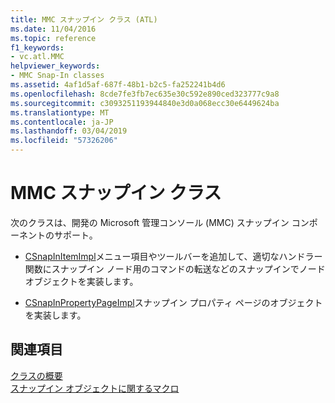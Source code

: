 ```yaml
---
title: MMC スナップイン クラス (ATL)
ms.date: 11/04/2016
ms.topic: reference
f1_keywords:
- vc.atl.MMC
helpviewer_keywords:
- MMC Snap-In classes
ms.assetid: 4af1d5af-687f-48b1-b2c5-fa252241b4d6
ms.openlocfilehash: 8cde7fe3fb7ec635e30c592e890ced323777c9a8
ms.sourcegitcommit: c3093251193944840e3d0a068ecc30e6449624ba
ms.translationtype: MT
ms.contentlocale: ja-JP
ms.lasthandoff: 03/04/2019
ms.locfileid: "57326206"
---
```

# <a name="mmc-snap-in-classes"></a>MMC スナップイン クラス

次のクラスは、開発の Microsoft 管理コンソール (MMC) スナップイン コンポーネントのサポート。

- [CSnapInItemImpl](../atl/reference/csnapinitemimpl-class.md)メニュー項目やツールバーを追加して、適切なハンドラー関数にスナップイン ノード用のコマンドの転送などのスナップインでノード オブジェクトを実装します。

- [CSnapInPropertyPageImpl](../atl/reference/csnapinpropertypageimpl-class.md)スナップイン プロパティ ページのオブジェクトを実装します。

## <a name="see-also"></a>関連項目

[クラスの概要](../atl/atl-class-overview.md)<br/>
[スナップイン オブジェクトに関するマクロ](../atl/reference/snap-in-object-macros.md)
